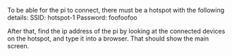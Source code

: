 To be able for the pi to connect, there must be a hotspot with the following details:
SSID: hotspot-1
Password: foofoofoo

After that, find the ip address of the pi by looking at the connected devices on the hotspot, and type it into a browser. That should show the main screen.